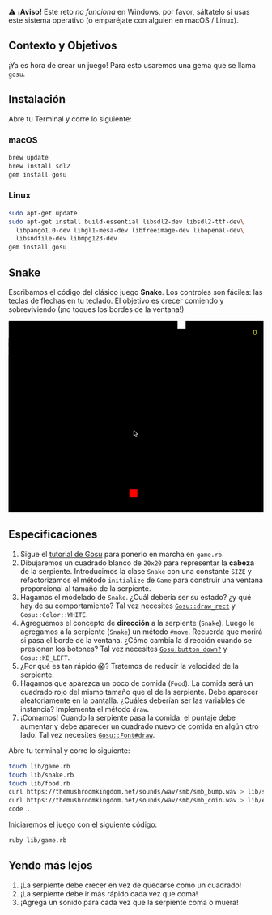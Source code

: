 :warning: **¡Aviso!** Este reto _no funciona_ en Windows, por favor, sáltatelo si usas este sistema operativo (o emparéjate con alguien en macOS / Linux).

## Contexto y Objetivos

¡Ya es hora de crear un juego! Para esto usaremos una gema que se llama `gosu`.

## Instalación

Abre tu Terminal y corre lo siguiente:

### macOS

```bash
brew update
brew install sdl2
gem install gosu
```

### Linux

```bash
sudo apt-get update
sudo apt-get install build-essential libsdl2-dev libsdl2-ttf-dev\
  libpango1.0-dev libgl1-mesa-dev libfreeimage-dev libopenal-dev\
  libsndfile-dev libmpg123-dev
gem install gosu
```

## Snake

Escribamos el código del clásico juego **Snake**. Los controles son fáciles: las teclas de flechas en tu teclado. El objetivo es crecer comiendo y sobreviviendo (¡no toques los bordes de la ventana!)

![Jugando el juego de Snake](https://raw.githubusercontent.com/lewagon/fullstack-images/master/oop/gosu.gif)

## Especificaciones

1. Sigue el [tutorial de Gosu](https://github.com/gosu/gosu/wiki/ruby-tutorial) para ponerlo en marcha en `game.rb`.
1. Dibujaremos un cuadrado blanco de `20x20` para representar la **cabeza** de la serpiente. Introducimos la clase `Snake` con una constante `SIZE` y refactorizamos el método `initialize` de `Game` para construir una ventana proporcional al tamaño de la serpiente.
1. Hagamos el modelado de `Snake`. ¿Cuál debería ser su estado? ¿y qué hay de su comportamiento? Tal vez necesites [`Gosu::draw_rect`](https://www.rubydoc.info/gems/gosu/Gosu.draw_rect) y `Gosu::Color::WHITE`.
1. Agreguemos el concepto de **dirección** a la serpiente (`Snake`). Luego le agregamos a la serpiente (`Snake`) un método `#move`. Recuerda que morirá si pasa el borde de la ventana. ¿Cómo cambia la dirección cuando se presionan los botones? Tal vez necesites [`Gosu.button_down?`](https://www.rubydoc.info/gems/gosu/Gosu.button_down%3F) y `Gosu::KB_LEFT`.
1. ¿Por qué es tan rápido 😱? Tratemos de reducir la velocidad de la serpiente.
1. Hagamos que aparezca un poco de comida (`Food`). La comida será un cuadrado rojo del mismo tamaño que el de la serpiente. Debe aparecer aleatoriamente en la pantalla. ¿Cuáles deberían ser las variables de instancia? Implementa el método `draw`.
1. ¡Comamos! Cuando la serpiente pasa la comida, el puntaje debe aumentar y debe aparecer un cuadrado nuevo de comida en algún otro lado. Tal vez necesites [`Gosu::Font#draw`](http://www.rubydoc.info/github/gosu/gosu/Gosu/Font).

Abre tu terminal y corre lo siguiente:

```bash
touch lib/game.rb
touch lib/snake.rb
touch lib/food.rb
curl https://themushroomkingdom.net/sounds/wav/smb/smb_bump.wav > lib/start.wav
curl https://themushroomkingdom.net/sounds/wav/smb/smb_coin.wav > lib/eat.wav
code .
```

Iniciaremos el juego con el siguiente código:

```bash
ruby lib/game.rb
```

## Yendo más lejos
1. ¡La serpiente debe crecer en vez de quedarse como un cuadrado!
1. ¡La serpiente debe ir más rápido cada vez que coma!
1. ¡Agrega un sonido para cada vez que la serpiente coma o muera!
